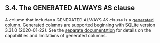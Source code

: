 ## 3\.4\. The GENERATED ALWAYS AS clause


A column that includes a GENERATED ALWAYS AS clause is a [generated column](gencol.html).
Generated columns are supported beginning with SQLite version 3\.31\.0 (2020\-01\-22\).
See the [separate documentation](gencol.html) for details on the capabilities and
limitations of generated columns.




